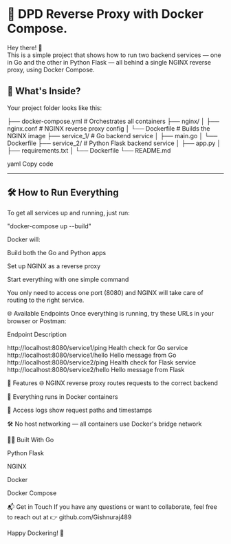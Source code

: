 # 🚀 DPD Reverse Proxy with Docker Compose.

Hey there! 👋  
This is a simple project that shows how to run two backend services — one in Go and the other in Python Flask — all behind a single NGINX reverse proxy, using Docker Compose.

## 🧱 What's Inside?

Your project folder looks like this:


├── docker-compose.yml # Orchestrates all containers
├── nginx/
│ ├── nginx.conf # NGINX reverse proxy config
│ └── Dockerfile # Builds the NGINX image
├── service_1/ # Go backend service
│ ├── main.go
│ └── Dockerfile
├── service_2/ # Python Flask backend service
│ ├── app.py
│ ├── requirements.txt
│ └── Dockerfile
└── README.md

yaml
Copy code

---

## 🛠️ How to Run Everything

To get all services up and running, just run:

"docker-compose up --build"

Docker will:

Build both the Go and Python apps

Set up NGINX as a reverse proxy

Start everything with one simple command

You only need to access one port (8080) and NGINX will take care of routing to the right service.

🌐 Available Endpoints
Once everything is running, try these URLs in your browser or Postman:

Endpoint	Description

http://localhost:8080/service1/ping	Health check for Go service
http://localhost:8080/service1/hello	Hello message from Go
http://localhost:8080/service2/ping	Health check for Flask service
http://localhost:8080/service2/hello	Hello message from Flask

📌 Features
🌐 NGINX reverse proxy routes requests to the correct backend

🐳 Everything runs in Docker containers

📝 Access logs show request paths and timestamps

🛠️ No host networking — all containers use Docker's bridge network

👨‍💻 Built With
Go

Python Flask

NGINX

Docker

Docker Compose

📬 Get in Touch
If you have any questions or want to collaborate, feel free to reach out at
👉 github.com/Gishnuraj489

Happy Dockering! 🐳
